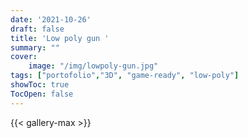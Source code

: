 ```yaml
---
date: '2021-10-26'
draft: false
title: 'Low poly gun '
summary: "" 
cover:
    image: "/img/lowpoly-gun.jpg"
tags: ["portofolio","3D", "game-ready", "low-poly"]
showToc: true
TocOpen: false
---
```

{{< gallery-max >}}


